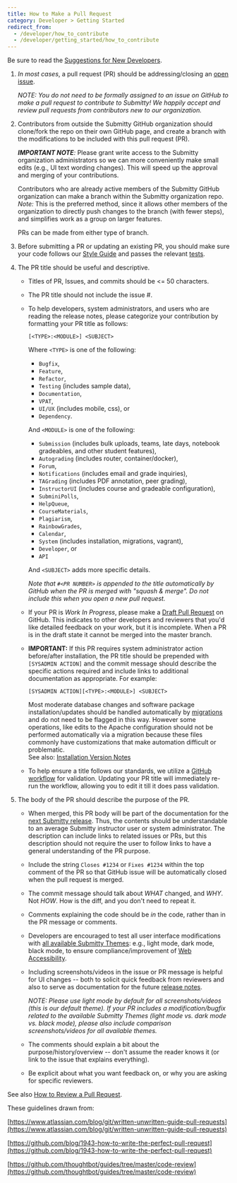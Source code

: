 ```yaml
---
title: How to Make a Pull Request
category: Developer > Getting Started
redirect_from:
  - /developer/how_to_contribute
  - /developer/getting_started/how_to_contribute
---
```


Be sure to read the [Suggestions for New Developers](/developer/getting_started/index).

1. _In most cases_, a pull request (PR) should be addressing/closing
   an [open issue](https://github.com/Submitty/Submitty/issues).

   _NOTE: You do not need to be formally assigned to an issue on
   GitHub to make a pull request to contribute to Submitty!  We
   happily accept and review pull requests from contributors new to
   our organization._


2. Contributors from outside the Submitty GitHub organization should
   clone/fork the repo on their own GitHub page, and create a branch with
   the modifications to be included with this pull request (PR).

   _**IMPORTANT NOTE**:_ Please grant write access to the Submitty
   organization administrators so we can more conveniently make small
   edits (e.g., UI text wording changes).  This will speed up the
   approval and merging of your contributions.

   Contributors who are already active members of the Submitty GitHub
   organization can make a branch within the Submitty organization
   repo.  _Note:_ This is the preferred method, since it allows other
   members of the organization to directly push changes to the branch
   (with fewer steps), and simplifies work as a group on larger features.

   PRs can be made from either type of branch.


3. Before submitting a PR or updating an existing PR, you should make
   sure your code follows our [Style Guide](/developer/coding_style_guide)
   and passes the relevant [tests](/developer/testing).


4. The PR title should be useful and descriptive.

    * Titles of PR, Issues, and commits should be <= 50 characters. 

    * The PR title should not include the issue #.  

    * To help developers, system administrators, and users who are
      reading the release notes, please categorize your contribution
      by formatting your PR title as follows:

      ```
      [<TYPE>:<MODULE>] <SUBJECT>
      ```

      Where `<TYPE>` is one of the following:  
      * `Bugfix`,   
      * `Feature`,   
      * `Refactor`,   
      * `Testing` (includes sample data),  
      * `Documentation`,  
      * `VPAT`,  
      * `UI/UX` (includes mobile, css), or
      * `Dependency`.

      And `<MODULE>` is one of the following:  

      * `Submission` (includes bulk uploads, teams, late days, notebook gradeables, and other student features),
      * `Autograding` (includes router, container/docker),
      * `Forum`,   
      * `Notifications` (includes email and grade inquiries),  
      * `TAGrading` (includes PDF annotation, peer grading),  
      * `InstructorUI` (includes course and gradeable configuration),  
      * `SubminiPolls`,  
      * `HelpQueue`,  
      * `CourseMaterials`,  
      * `Plagiarism`,  
      * `RainbowGrades`,  
      * `Calendar`,  
      * `System` (includes installation, migrations, vagrant),
      * `Developer`, or
      * `API`

      And `<SUBJECT>` adds more specific details.

      _Note that `#<PR NUMBER>` is appended to the title
      automatically by GitHub when the PR is merged with "squash &
      merge".  Do not include this when you open a new pull request._

    * If your PR is *Work In Progress*, please make a
      [Draft Pull Request](https://github.blog/2019-02-14-introducing-draft-pull-requests/) on GitHub.
      This indicates to other developers and reviewers
      that you'd like detailed feedback on your work, but it is incomplete.
      When a PR is in the draft state it cannot be merged into the master branch.

    * **IMPORTANT:** If this PR requires system administrator action
      before/after installation, the PR title should be prepended with
      `[SYSADMIN ACTION]` and the commit message should describe the
      specific actions required and include links to additional
      documentation as appropriate.  For example:

      ```
      [SYSADMIN ACTION][<TYPE>:<MODULE>] <SUBJECT>
      ```

      Most moderate database changes and software package
      installation/updates should be handled automatically by
      [migrations](/developer/development_instructions/migrations) and do not need to be flagged in this
      way.  However some operations, like edits to the Apache
      configuration should not be performed automatically via a
      migration because these files commonly have customizations that
      make automation difficult or problematic.    
      See also: [Installation Version Notes](/sysadmin/installation/version_notes)

    * To help ensure a title follows our standards, we utilize a
    [GitHub workflow](https://github.com/Submitty/Submitty/blob/master/.github/workflows/pr_title.yml)
    for validation. Updating your PR title will immediately re-run the workflow, allowing you to edit 
    it till it does pass validation.


4. The body of the PR should describe the purpose of the PR.

     * When merged, this PR body will be part of the documentation for
       the
       [next Submitty release](https://github.com/Submitty/Submitty/releases).
       Thus, the contents should be
       understandable to an average Submitty instructor user or system
       administrator.  The description can include links to related
       issues or PRs, but this description should not require the user
       to follow links to have a general understanding of the PR
       purpose.

     * Include the string `Closes #1234` or `Fixes #1234` within the
       top comment of the PR so that GitHub issue will be
       automatically closed when the pull request is merged.

     * The commit message should talk about *WHAT* changed, and
        *WHY*. Not *HOW*.  How is the diff, and you don't need to repeat
       it.

     * Comments explaining the code should be *in* the code, rather than in
       the PR message or comments.

     * Developers are encouraged to test all user interface modifications with
       [all available Submitty Themes](/student/account/theme):
       e.g., light mode, dark mode, black mode, to ensure compliance/improvement
       of [Web Accessibility](/developer/software_and_system_design/web_accessibility).

     * Including screenshots/videos in the issue or PR message is
       helpful for UI changes -- both to solicit quick feedback from
       reviewers and also to serve as documentation for the future
       [release notes](https://github.com/Submitty/Submitty/releases).

       *NOTE: Please use light mode by default for all
       screenshots/videos (this is our default theme).  If your PR
       includes a modification/bugfix related to the available
       Submitty Themes (light mode vs. dark mode vs. black mode),
       please also include comparison screenshots/videos for all
       available themes.*

     * The comments should explain a bit about the
       purpose/history/overview -- don't assume the reader knows it
       (or link to the issue that explains everything).

     * Be explicit about what you want feedback on, or why you are asking
       for specific reviewers.


See also [How to Review a Pull Request](review_a_pull_request).


These guidelines drawn from:

[https://www.atlassian.com/blog/git/written-unwritten-guide-pull-requests](https://www.atlassian.com/blog/git/written-unwritten-guide-pull-requests)

[https://github.com/blog/1943-how-to-write-the-perfect-pull-request](https://github.com/blog/1943-how-to-write-the-perfect-pull-request)

[https://github.com/thoughtbot/guides/tree/master/code-review](https://github.com/thoughtbot/guides/tree/master/code-review)


